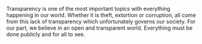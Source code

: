 Transparency is one of the most important topics with everything happening in our world. Whether it is theft, extortion or corruption, all come from this lack of transparency which unfortunately governs our society. For our part, we believe in an open and transparent world. Everything must be done publicly and for all to see.